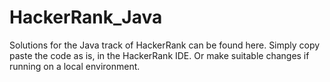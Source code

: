 # HackerRank_Java

Solutions for the Java track of HackerRank can be found here.
Simply copy paste the code as is, in the HackerRank IDE. Or make suitable changes if running on a local environment. 

